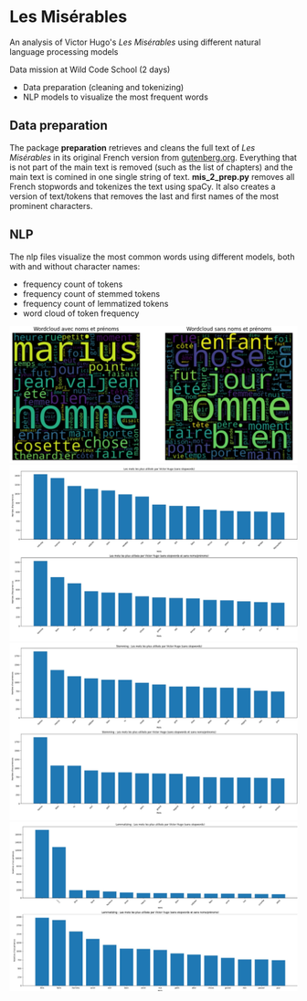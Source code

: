 # Les Misérables

An analysis of Victor Hugo's *Les Misérables* using different natural language processing models

Data mission at Wild Code School (2 days)

* Data preparation (cleaning and tokenizing)
* NLP models to visualize the most frequent words

## Data preparation

The package **preparation** retrieves and cleans the full text of *Les Misérables* in its original French version from [gutenberg.org](https://gutenberg.org/ebooks/search/?query=victor+hugo&submit_search=Go%21). Everything that is not part of the main text is removed (such as the list of chapters) and the main text is comined in one single string of text. **mis_2_prep.py** removes all French stopwords and tokenizes the text using spaCy. It also creates a version of text/tokens that removes the last and first names of the most prominent characters.

## NLP

The nlp files visualize the most common words using different models, both with and without character names:
* frequency count of tokens
* frequency count of stemmed tokens
* frequency count of lemmatized tokens
* word cloud of token frequency

<img src=images/nlp_4_wordclouds.jpg>
<img src=images/nlp_1_frequencies.jpg>
<img src=images/nlp_2_stemming.jpg>
<img src=images/nlp_3_lemmatizing.jpg>

